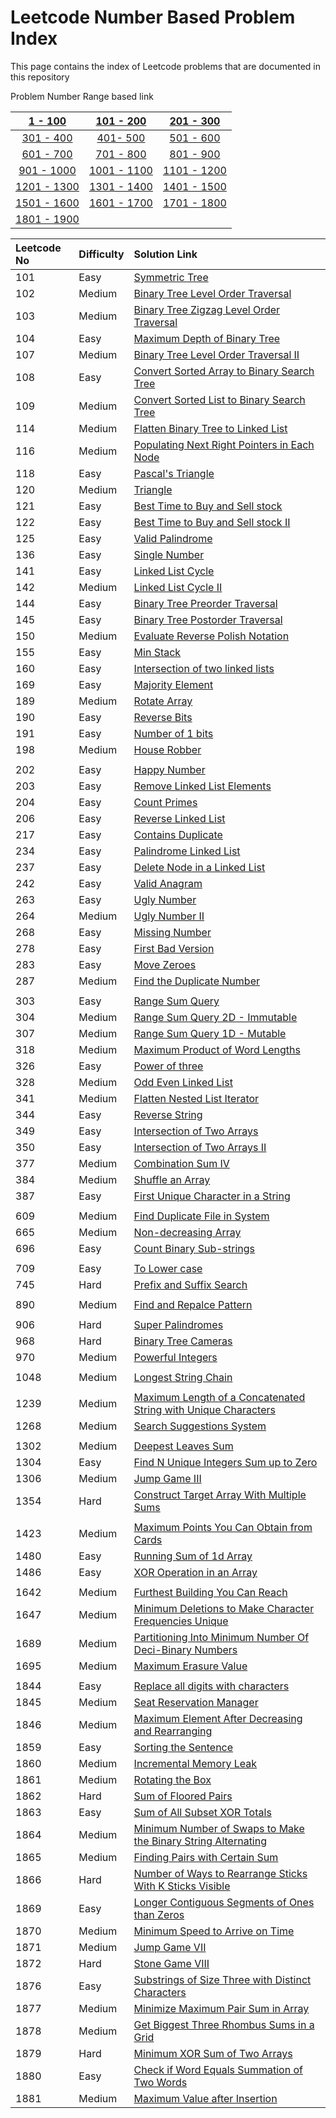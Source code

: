# Leetcode Number Based Problem Index

This page contains the index of Leetcode problems that are documented in this repository

Problem Number Range based link

| [1 - 100](leetcode-1-100.md) | [101 - 200](leetcode-101-200.md) | [201 - 300](leetcode-201-300.md) |
| :---: | :---: | :---: |
| [301 - 400](leetcode-301-400.md) | [401- 500](leetcode-401-500.md) | [501 - 600](leetcode-501-600.md) |
| [601 - 700](leetcode-601-700.md) | [701 - 800](leetcode-701-800.md) | [801 - 900](leetcode-801-900.md) |
| [901 - 1000](leetcode-901-1000.md) | [1001 - 1100](leetcode-1001-1100.md) | [1101 - 1200](leetcode-1101-1200.md) |
| [1201 - 1300](leetcode-1201-1300.md) | [1301 - 1400](leetcode-1301-1400.md) | [1401 - 1500](leetcode-1401-1500.md) |
| [1501 - 1600](leetcode-1501-1600.md) | [1601 - 1700](leetcode-1601-1700.md) | [1701 - 1800](leetcode-1701-1800.md) |
| [1801 - 1900](leetcode-1801-1900.md) |  |  |



| **Leetcode No** | **Difficulty** | **Solution Link** |
| :--- | :--- | :--- |
| 101 | Easy | [Symmetric Tree](../leetcode-easy/leetcode-101-symmetric-tree.md) |
| 102 | Medium | [Binary Tree Level Order Traversal](../leetcode-medium/leetcode-102-binary-tree-level-order-traversal.md) |
| 103 | Medium | [Binary Tree Zigzag Level Order Traversal](../leetcode-medium/leetcode-103-binary-tree-zigzag-level-order-traversal.md) |
| 104 | Easy | [Maximum Depth of Binary Tree](../leetcode-easy/leetcode-104-maximum-depth-of-binary-tree.md) |
| 107 | Medium | [Binary Tree Level Order Traversal II](../leetcode-medium/leetcode-107-binary-tree-level-order-traversal-ii.md) |
| 108 | Easy | [Convert Sorted Array to Binary Search Tree](../leetcode-easy/leetcode-108-convert-sorted-array-to-binary-search-tree.md) |
| 109 | Medium | [Convert Sorted List to Binary Search Tree](../leetcode-medium/leetcode-109-convert-sorted-list-to-binary-search-tree.md) |
| 114 | Medium | [Flatten Binary Tree to Linked List](../leetcode-medium/leetcode-114-flatten-binary-tree-to-linked-list.md) |
| 116 | Medium | [Populating Next Right Pointers in Each Node](../leetcode-medium/leetcode-116-populating-next-right-pointers-in-each-node.md) |
| 118 | Easy | [Pascal's Triangle](../leetcode-easy/leetcode-118-pascals-triangle.md) |
| 120 | Medium | [Triangle](../leetcode-medium/leetcode-120-triangle.md) |
| 121 | Easy | [Best Time to Buy and Sell stock](../leetcode-easy/leetcode-121-best-time-to-buy-and-sell-stock.md) |
| 122 | Easy | [Best Time to Buy and Sell stock II](../leetcode-easy/leetcode-122-best-time-to-buy-and-sell-stock-ii.md) |
| 125 | Easy | [Valid Palindrome](../leetcode-easy/leetcode-125-valid-palindrome.md) |
| 136 | Easy | [Single Number](../leetcode-easy/leetcode-136-single-number.md) |
| 141 | Easy | [Linked List Cycle](../leetcode-easy/leetcode-141-linked-list-cycle.md) |
| 142 | Medium | [Linked List Cycle II](../leetcode-medium/leetcode-142-linked-list-cycle-ii.md) |
| 144 | Easy | [Binary Tree Preorder Traversal](../leetcode-easy/leetcode-144-binary-tree-preorder-traversal.md) |
| 145 | Easy | [Binary Tree Postorder Traversal](../leetcode-easy/leetcode-145-binary-tree-postorder-traversal.md) |
| 150 | Medium | [Evaluate Reverse Polish Notation](../leetcode-medium/leetcode-150-evaluate-reverse-polish-notation.md) |
| 155 | Easy | [Min Stack](../leetcode-easy/leetcode-155-min-stack.md) |
| 160 | Easy | [Intersection of two linked lists](../leetcode-easy/leetcode-160-intersection-of-two-linked-lists.md) |
| 169 | Easy | [Majority Element](../leetcode-easy/leetcode-169-majority-element.md) |
| 189 | Medium | [Rotate Array](../leetcode-medium/leetcode-189-rotate-array.md) |
| 190 | Easy | [Reverse Bits](../leetcode-easy/leetcode-190-reverse-bits.md) |
| 191 | Easy | [Number of 1 bits](../leetcode-easy/leetcode-191-number-of-1-bits.md) |
| 198 | Medium | [House Robber](../leetcode-medium/leetcode-198-house-robber.md) |
|  |  |  |
| 202 | Easy | [Happy Number](../leetcode-easy/leetcode-202-happy-number.md) |
| 203 | Easy | [Remove Linked List Elements](../leetcode-easy/leetcode-203-remove-linked-list-elements.md) |
| 204 | Easy | [Count Primes](../leetcode-easy/leetcode-204-count-primes.md) |
| 206 | Easy | [Reverse Linked List](../leetcode-easy/leetcode-206-reverse-linked-list.md) |
| 217 | Easy | [Contains Duplicate](../leetcode-easy/leetcode-217-contains-duplicate.md) |
| 234 | Easy | [Palindrome Linked List](../leetcode-easy/leetcode-234-palindrome-linked-list.md) |
| 237 | Easy | [Delete Node in a Linked List](../leetcode-easy/leetcode-237-delete-node-in-a-linked-list.md) |
| 242 | Easy | [Valid Anagram](../leetcode-easy/leetcode-242-valid-anagram.md) |
| 263 | Easy | [Ugly Number](../leetcode-easy/leetcode-263-ugly-number.md) |
| 264 | Medium | [Ugly Number II](../leetcode-medium/leetcode-264-ugly-number-ii.md) |
| 268 | Easy | [Missing Number ](../leetcode-easy/leetcode-268-missing-number.md) |
| 278 | Easy | [First Bad Version](../leetcode-easy/leetcode-278-first-bad-version.md) |
| 283 | Easy | [Move Zeroes](../leetcode-easy/leetcode-283-move-zeroes.md) |
| 287 | Medium | [Find the Duplicate Number](../leetcode-medium/leetcode-287-find-the-duplicate-number.md) |
|  |  |  |
| 303 | Easy | [Range Sum Query](../leetcode-easy/leetcode-303-range-sum-query-immutable.md) |
| 304 | Medium | [Range Sum Query 2D - Immutable](../leetcode-medium/leetcode-304-range-sum-query-2d-immutable.md) |
| 307 | Medium | [Range Sum Query 1D - Mutable](../leetcode-medium/leetcode-307-range-sum-query-mutable.md) |
| 318 | Medium | [Maximum Product of Word Lengths](../leetcode-medium/leetcode-318-maximum-product-of-word-lengths.md) |
| 326 | Easy | [Power of three](../leetcode-easy/leetcode-326-power-of-three.md) |
| 328 | Medium | [Odd Even Linked List](../leetcode-medium/leetcode-328-odd-even-linked-list.md) |
| 341 | Medium | [Flatten Nested List Iterator](../leetcode-medium/leetcode-341-flatten-nested-list-iterator.md) |
| 344 | Easy | [Reverse String](../leetcode-easy/leetcode-344-reverse-string.md) |
| 349 | Easy | [Intersection of Two Arrays](../leetcode-easy/leetcode-349-intersection-of-two-arrays.md) |
| 350 | Easy | [Intersection of Two Arrays II](../leetcode-easy/leetcode-350-intersection-of-two-array-ii.md) |
| 377 | Medium | [Combination Sum IV](../leetcode-medium/leetcode-377-combination-sum-iv.md) |
| 384 | Medium | [Shuffle an Array](../leetcode-medium/leetcode-384-shuffle-an-array.md) |
| 387 | Easy | [First Unique Character in a String](../leetcode-easy/leetcode-387-first-unique-character-in-a-string.md) |
|  |  |  |
| 609 | Medium | [Find Duplicate File in System](../leetcode-medium/leetcode-609-find-duplicate-file-in-system.md) |
| 665 | Medium | [Non-decreasing Array](../leetcode-medium/leetcode-665-non-decreasing-array.md) |
| 696 | Easy | [Count Binary Sub-strings](../leetcode-easy/leetcode-696-count-binary-sub-strings.md) |
|  |  |  |
| 709 | Easy | [To Lower case](../leetcode-easy/leetcode-709-to-lower-case.md) |
| 745 | Hard | [Prefix and Suffix Search](../leetcode-hard/leetcode-745-prefix-and-suffix-search.md) |
|  |  |  |
| 890 | Medium | [Find and Repalce Pattern](../leetcode-medium/leetcode-890-find-and-replace-pattern.md) |
|  |  |  |
| 906 | Hard | [Super Palindromes](../leetcode-hard/leetcode-906-super-palindromes.md) |
| 968 | Hard | [Binary Tree Cameras](../leetcode-hard/leetcode-968-binary-tree-cameras.md) |
| 970 | Medium | [Powerful Integers](../leetcode-medium/leetcode-970-powerful-integers.md) |
|  |  |  |
| 1048 | Medium | [Longest String Chain](../leetcode-medium/leetcode-1048-longest-string-chain.md) |
|  |  |  |
| 1239 | Medium | [Maximum Length of a Concatenated String with Unique Characters](../leetcode-medium/leetcode-1239-maximum-length-of-a-concatenated-string-with-unique-characters.md) |
| 1268 | Medium | [Search Suggestions System](../leetcode-medium/leetcode-1268-search-suggestions-system.md) |
|  |  |  |
| 1302 | Medium | [Deepest Leaves Sum ](../leetcode-medium/leetcode-1302-deepest-leaves-sum.md) |
| 1304 | Easy | [Find N Unique Integers Sum up to Zero](../leetcode-easy/leetcode-1304-find-n-unique-integers-sum-up-to-zero.md) |
| 1306 | Medium | [Jump Game III](../leetcode-medium/leetcode-1306-jump-game-iii.md) |
| 1354 | Hard | [Construct Target Array With Multiple Sums](../leetcode-hard/leetcode-1354-construct-target-array-with-multiple-sums.md) |
|  |  |  |
| 1423 | Medium | [Maximum Points You Can Obtain from Cards](../leetcode-medium/leetcode-1423-maximum-points-you-can-obtain-from-cards.md) |
| 1480 | Easy | [Running Sum of 1d Array](../leetcode-easy/leetcode-1480-running-sum-of-1d-array.md) |
| 1486 | Easy | [XOR Operation in an Array](../leetcode-easy/leetcode-1486-xor-operation-in-an-array.md) |
|  |  |  |
| 1642 | Medium | [Furthest Building You Can Reach](../leetcode-medium/leetcode-1642-furthest-building-you-can-reach.md) |
| 1647 | Medium | [Minimum Deletions to Make Character Frequencies Unique](../leetcode-medium/leetcode-1647-minimum-deletions-to-make-character-frequencies-unique.md) |
| 1689 | Medium | [Partitioning Into Minimum Number Of Deci-Binary Numbers](../leetcode-medium/leetcode-1689-partitioning-into-minimum-number-of-deci-binary-numbers.md) |
| 1695 | Medium | [Maximum Erasure Value](../leetcode-medium/leetcode-1695-maximum-erasure-value.md) |
|  |  |  |
| 1844 | Easy | [Replace all digits with characters](../leetcode-easy/leetcode-1844-replace-all-digits-with-characters.md) |
| 1845 | Medium | [Seat Reservation Manager](../leetcode-medium/leetcode-1845-seat-reservation-manager.md) |
| 1846 | Medium | [Maximum Element After Decreasing and Rearranging](../leetcode-medium/leetcode-1846-maximum-element-after-decreasing-and-rearranging.md) |
| 1859 | Easy | [Sorting the Sentence](../leetcode-easy/leetcode-1859-sorting-the-sentence.md) |
| 1860 | Medium | [Incremental Memory Leak](../leetcode-medium/leetcode-1860-incremental-memory-leak.md) |
| 1861 | Medium | [Rotating the Box](../leetcode-medium/leetcode-1861-rotating-the-box.md) |
| 1862 | Hard | [Sum of Floored Pairs](../leetcode-hard/leetcode-1862-sum-of-floored-pairs.md) |
| 1863 | Easy | [Sum of All Subset XOR Totals](../leetcode-easy/leetcode-1863-sum-of-all-subset-xor-totals.md) |
| 1864 | Medium | [Minimum Number of Swaps to Make the Binary String Alternating](../leetcode-medium/leetcode-1864-minimum-number-of-swaps-to-make-the-binary-string-alternating.md) |
| 1865 | Medium | [Finding Pairs with Certain Sum](../leetcode-medium/leetcode-1865-finding-pairs-with-a-certain-sum.md) |
| 1866 | Hard | [Number of Ways to Rearrange Sticks With K Sticks Visible](../leetcode-hard/leetcode-1866-number-of-ways-to-rearrange-sticks-with-k-sticks-visible.md) |
| 1869 | Easy | [Longer Contiguous Segments of Ones than Zeros](../leetcode-hard/leetcode-1869-longer-contiguous-segments-of-ones-than-zeros.md) |
| 1870 | Medium | [Minimum Speed to Arrive on Time](../leetcode-medium/leetcode-1870-minimum-speed-to-arrive-on-time.md) |
| 1871 | Medium | [Jump Game VII](../leetcode-medium/leetcode-1871-jump-game-vii.md) |
| 1872 | Hard | [Stone Game VIII](../leetcode-hard/leetcode-1872-stone-game-viii.md) |
| 1876 | Easy | [Substrings of Size Three with Distinct Characters](../leetcode-easy/leetcode-1876-substrings-of-size-three-with-distinct-characters.md) |
| 1877 | Medium | [Minimize Maximum Pair Sum in Array](../leetcode-medium/leetcode-1877-minimize-maximum-pair-sum-in-array.md) |
| 1878 | Medium | [Get Biggest Three Rhombus Sums in a Grid](../leetcode-medium/leetcode-1878-get-biggest-three-rhombus-sums-in-a-grid.md) |
| 1879 | Hard | [Minimum XOR Sum of Two Arrays](../leetcode-hard/leetcode-1879-minimum-xor-sum-of-two-arrays.md) |
| 1880 | Easy | [Check if Word Equals Summation of Two Words](../leetcode-easy/leetcode-1880-check-if-word-equals-summation-of-two-words.md) |
| 1881 | Medium | [Maximum Value after Insertion](../leetcode-medium/leetcode-1881-maximum-value-after-insertion.md) |





